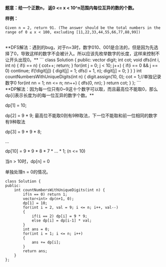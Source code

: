 **题意：给一个正数n， 返0 <= x < 10^n范围内每位互异的数的个数。**

**样例：**
```
Given n = 2, return 91. (The answer should be the total numbers in the range of 0 ≤ x < 100, excluding [11,22,33,44,55,66,77,88,99])
```
<br/>
**DFS解法：遇到的bug，对于n=3时，数字010、001是合法的，但是因为先选择了0，导致这样的数字不会被计入。所以应该先枚举数字的长度，这样来控制不让开头出现0。**
```
class Solution {
public:
    vector<bool> digit;
    int cot;
    void dfs(int i, int n)
    {
        if(i == n)
        {
            cot++;
            return;
        }
        for(int j = 0; j < 10; j++)
        {
            if(i == 0 && j == 0) continue;
            if(!digit[j]) 
            {
                digit[j] = 1;
                dfs(i + 1, n);
                digit[j] = 0;
            }
        }
    }
    int countNumbersWithUniqueDigits(int n) {
        digit.assign(10, 0);
        cot = 1;//单独记录数字0
        for(int nn = 1; nn <= n; nn++)
        {
            dfs(0, nn);
        }
        return cot;
    }
};
```
<br/>
**DP解法：因为每一位只有0~9这十个数字可以取，而且最高位不能取0，那么dp[i]表示长度为i的每一位互异的数字个数。**

dp[1] = 10;

dp[2] = 9 * 9; 最高位不能取0则有9种取法，下一位不能取和前一位相同的数字有9种取法

dp[3] = 9 * 9 * 8;

...

dp[10] = 9 * 9 * 8 * 7 * ... * 1; (n <= 10)

当n > 10时，dp[n] = 0

单独处理n = 0的情况。
```
class Solution {
public:
    int countNumbersWithUniqueDigits(int n) {
        if(n == 0) return 1;
        vector<int> dp(n+1, 0);
        dp[1] = 10;
        for(int i = 2, val = 9; i <= n; i++, val--)
        {
            if(i == 2) dp[i] = 9 * 9;
            else dp[i] = dp[i-1] * val;
        }
        int ans = 0;
        for(int i = 1; i <= n; i++)
        {
            ans += dp[i];
        }
        return ans;
    }
};
```
